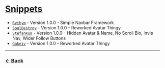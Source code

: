 # [Snippets](https://anzuftnw.github.io/anilist-css/snippets/)

- [`Rythym`](https://anzuftnw.github.io/anilist-css/snippets/rythym.css) - Version 1.0.0 - Simple Navbar Framework
- [`SoulDestroy`](https://anzuftnw.github.io/anilist-css/snippets/souldestroy.css) - Version 1.0.0 - Reworked Avatar Thingy
- [`StefanKun`](https://anzuftnw.github.io/anilist-css/snippets/stefankun.css) - Version 1.0.0 - Hidden Avatar & Name, No Scroll Bio, Invis Nav, Wider Follow Buttons
- [`Gakeiv`](https://anzuftnw.github.io/anilist-css/snippets/gakeiv.css) - Version 1.0.0 - Reworked Avatar Thingy

---
### [<- Back](https://anzuftnw.github.io/anilist-css/)
